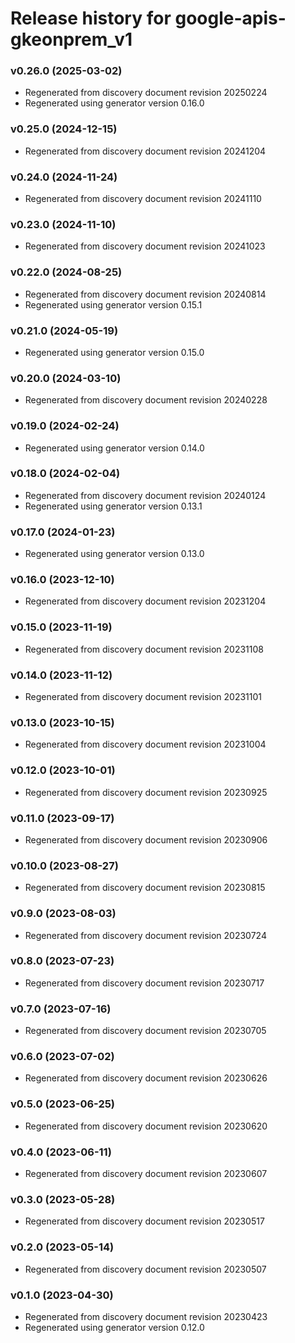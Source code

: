 # Release history for google-apis-gkeonprem_v1

### v0.26.0 (2025-03-02)

* Regenerated from discovery document revision 20250224
* Regenerated using generator version 0.16.0

### v0.25.0 (2024-12-15)

* Regenerated from discovery document revision 20241204

### v0.24.0 (2024-11-24)

* Regenerated from discovery document revision 20241110

### v0.23.0 (2024-11-10)

* Regenerated from discovery document revision 20241023

### v0.22.0 (2024-08-25)

* Regenerated from discovery document revision 20240814
* Regenerated using generator version 0.15.1

### v0.21.0 (2024-05-19)

* Regenerated using generator version 0.15.0

### v0.20.0 (2024-03-10)

* Regenerated from discovery document revision 20240228

### v0.19.0 (2024-02-24)

* Regenerated using generator version 0.14.0

### v0.18.0 (2024-02-04)

* Regenerated from discovery document revision 20240124
* Regenerated using generator version 0.13.1

### v0.17.0 (2024-01-23)

* Regenerated using generator version 0.13.0

### v0.16.0 (2023-12-10)

* Regenerated from discovery document revision 20231204

### v0.15.0 (2023-11-19)

* Regenerated from discovery document revision 20231108

### v0.14.0 (2023-11-12)

* Regenerated from discovery document revision 20231101

### v0.13.0 (2023-10-15)

* Regenerated from discovery document revision 20231004

### v0.12.0 (2023-10-01)

* Regenerated from discovery document revision 20230925

### v0.11.0 (2023-09-17)

* Regenerated from discovery document revision 20230906

### v0.10.0 (2023-08-27)

* Regenerated from discovery document revision 20230815

### v0.9.0 (2023-08-03)

* Regenerated from discovery document revision 20230724

### v0.8.0 (2023-07-23)

* Regenerated from discovery document revision 20230717

### v0.7.0 (2023-07-16)

* Regenerated from discovery document revision 20230705

### v0.6.0 (2023-07-02)

* Regenerated from discovery document revision 20230626

### v0.5.0 (2023-06-25)

* Regenerated from discovery document revision 20230620

### v0.4.0 (2023-06-11)

* Regenerated from discovery document revision 20230607

### v0.3.0 (2023-05-28)

* Regenerated from discovery document revision 20230517

### v0.2.0 (2023-05-14)

* Regenerated from discovery document revision 20230507

### v0.1.0 (2023-04-30)

* Regenerated from discovery document revision 20230423
* Regenerated using generator version 0.12.0

